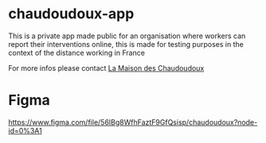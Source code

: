 # chaudoudoux-app

This is a private app made public for an organisation where workers can report their interventions online, this is made for testing purposes in the context of the distance working in France

For more infos please contact [La Maison des Chaudoudoux](https://chaudoudoux.app)


# Figma

https://www.figma.com/file/56IBg8WfhFaztF9GfQsisp/chaudoudoux?node-id=0%3A1
